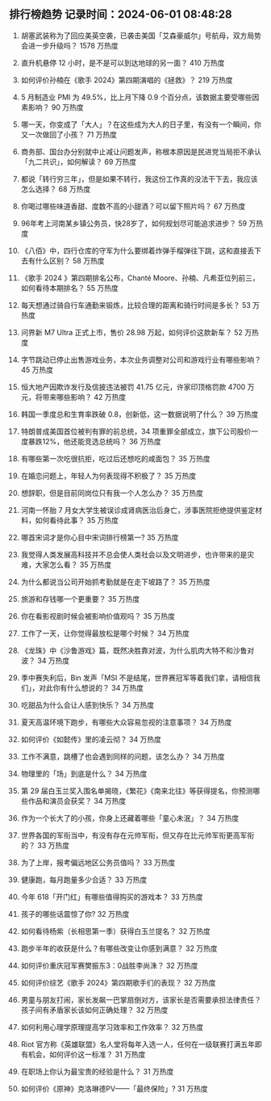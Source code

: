 
## 排行榜趋势 记录时间：2024-06-01 08:48:28
  
  1. 胡塞武装称为了回应美英空袭，已袭击美国「艾森豪威尔」号航母，双方局势会进一步升级吗？ 1578 万热度
    
  2. 直升机悬停 12 小时，是不是可以到达地球的另一面？ 410 万热度
    
  3. 如何评价孙楠在《歌手 2024》第四期演唱的《拯救》？ 219 万热度
    
  4. 5 月制造业 PMI 为 49.5%，比上月下降 0.9 个百分点，该数据主要受哪些因素影响？ 90 万热度
    
  5. 哪一天，你变成了「大人」？在这些成为大人的日子里，有没有一个瞬间，你又一次做回了小孩？ 71 万热度
    
  6. 商务部、国台办分别就中止减让问题发声，称根本原因是民进党当局拒不承认「九二共识」，如何解读？ 69 万热度
    
  7. 都说「转行穷三年」，但是如果不转行，我这份工作真的没法干下去，我应该怎么选择？ 68 万热度
    
  8. 你喝过哪些味道香甜、度数不高的小甜酒？可以留下照片吗？ 67 万热度
    
  9. 96年考上河南某乡镇公务员，快28岁了，如何规划尽可能追求进步？ 59 万热度
    
  10. 《八佰》中，四行仓库的守军为什么要绑着炸弹手榴弹往下跳，这和直接丢下去有什么区别？ 58 万热度
    
  11. 《歌手 2024 》第四期排名公布，Chanté Moore、孙楠、凡希亚位列前三，如何看待本期排名？ 55 万热度
    
  12. 每天想通过骑自行车通勤来锻炼，比较合理的距离和骑行时间是多长？ 53 万热度
    
  13. 问界新 M7 Ultra 正式上市，售价 28.98 万起，如何评价这款新车？ 52 万热度
    
  14. 字节跳动已停止出售游戏业务，本次业务调整对公司和游戏行业有哪些影响？ 45 万热度
    
  15. 恒大地产因欺诈发行及信披违法被罚 41.75 亿元，许家印顶格罚款 4700 万元，将带来哪些影响？ 42 万热度
    
  16. 韩国一季度总和生育率跌破 0.8，创新低，这一数据说明了什么？ 39 万热度
    
  17. 特朗普成美国首位被判有罪的前总统，34 项重罪全部成立，旗下公司股价一度暴跌12%，他还能竞选总统吗？ 36 万热度
    
  18. 有哪些第一次吃很抗拒，吃过后还想吃的咸面包？ 35 万热度
    
  19. 在婚恋问题上，年轻人为何表现得不积极了？ 35 万热度
    
  20. 想辞职，但是目前同岗位只有我一个人怎么办？ 35 万热度
    
  21. 河南一怀胎 7 月女大学生被误诊成肾病医治后身亡，涉事医院拒绝提供鉴定材料，如何看待此事？ 35 万热度
    
  22. 哪首宋词才是你心目中宋词排行榜第一? 35 万热度
    
  23. 我觉得人类发展高科技并不总会使人类社会以及文明进步，也许带来的是灾难，大家怎么看？ 35 万热度
    
  24. 为什么都说当公司开始抓考勤就是在走下坡路了？ 35 万热度
    
  25. 旅游和存钱哪一个更重要？ 35 万热度
    
  26. 你在看影视剧时候会被影响价值观吗？ 35 万热度
    
  27. 工作了一天，让你觉得最放松是哪个时候？ 34 万热度
    
  28. 《龙珠》中《沙鲁游戏》篇，既然决胜靠对波，为什么肌肉大特不和沙鲁对波？ 34 万热度
    
  29. 季中赛失利后，Bin 发声「MSI 不是结尾，世界赛冠军等着我们拿，请相信我们」，对此你有什么想说的？ 34 万热度
    
  30. 吃甜品为什么会让人感到快乐？ 34 万热度
    
  31. 夏天高温环境下跑步，有哪些大众容易忽视的注意事项？ 34 万热度
    
  32. 如何评价《如懿传》里的凌云彻？ 34 万热度
    
  33. 工作不满意，跳槽了也会遇到同样的问题，该怎么办？ 34 万热度
    
  34. 物理里的「场」到底是什么？ 34 万热度
    
  35. 第 29 届白玉兰奖入围名单揭晓，《繁花》《南来北往》等获得提名，你预测哪些作品和演员会获奖？ 34 万热度
    
  36. 作为一个长大了的小孩，你身上还藏着哪些「童心未泯」？ 34 万热度
    
  37. 世界各国的军衔当中，有没有存在元帅军衔，但又存在比元帅军衔更高军衔的？ 33 万热度
    
  38. 为了上岸，报考偏远地区公务员值吗？ 33 万热度
    
  39. 健康跑，每月跑量多少合适？ 33 万热度
    
  40. 今年 618「开门红」有哪些值得购买的游戏本？ 33 万热度
    
  41. 孩子的哪些话震惊了你? 32 万热度
    
  42. 如何看待杨紫（长相思第一季）获得白玉兰提名？ 32 万热度
    
  43. 跑步半年的收获是什么？有哪些改变让你感到满意？ 32 万热度
    
  44. 如何评价重庆冠军赛樊振东3：0战胜李尚洙？ 32 万热度
    
  45. 如何评价综艺《歌手 2024》第四期歌手们的表现？ 32 万热度
    
  46. 男童与朋友打闹，家长发飙一巴掌扇倒对方，该家长是否需要承担法律责任？孩子间有矛盾家长该如何正确处理？ 32 万热度
    
  47. 如何利用心理学原理提高学习效率和工作效率？ 32 万热度
    
  48. Riot 官方称《英雄联盟》名人堂将每年入选一人，任何在一级联赛打满五年即有机会，如何评价这一标准？ 31 万热度
    
  49. 在职场上你认为最宝贵的经验是什么？ 31 万热度
    
  50. 如何评价《原神》克洛琳德PV——「最终保险」? 31 万热度
    